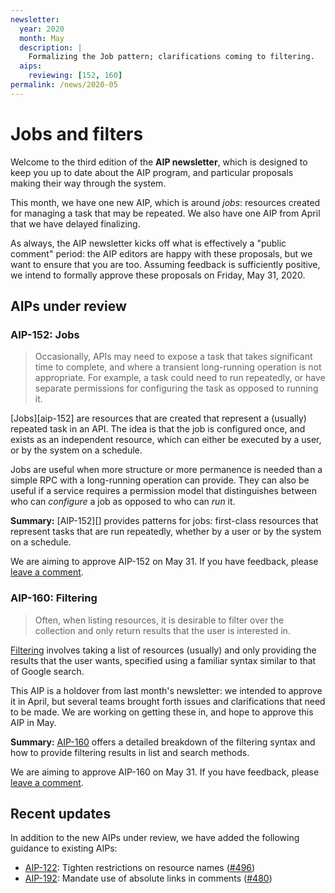 ```yaml
---
newsletter:
  year: 2020
  month: May
  description: |
    Formalizing the Job pattern; clarifications coming to filtering.
  aips:
    reviewing: [152, 160]
permalink: /news/2020-05
---
```


# Jobs and filters

Welcome to the third edition of the **AIP newsletter**, which is designed to
keep you up to date about the AIP program, and particular proposals making
their way through the system.

This month, we have one new AIP, which is around _jobs_: resources created for
managing a task that may be repeated. We also have one AIP from April that we
have delayed finalizing.

As always, the AIP newsletter kicks off what is effectively a "public comment"
period: the AIP editors are happy with these proposals, but we want to ensure
that you are too. Assuming feedback is sufficiently positive, we intend to
formally approve these proposals on Friday, May 31, 2020.

## AIPs under review

### AIP-152: Jobs

> Occasionally, APIs may need to expose a task that takes significant time to
> complete, and where a transient long-running operation is not appropriate.
> For example, a task could need to run repeatedly, or have separate
> permissions for configuring the task as opposed to running it.

[Jobs][aip-152] are resources that are created that represent a (usually)
repeated task in an API. The idea is that the job is configured once, and
exists as an independent resource, which can either be executed by a user, or
by the system on a schedule.

Jobs are useful when more structure or more permanence is needed than a simple
RPC with a long-running operation can provide. They can also be useful if a
service requires a permission model that distinguishes between who can
_configure_ a job as opposed to who can _run_ it.

**Summary:** [AIP-152][] provides patterns for jobs: first-class resources that
represent tasks that are run repeatedly, whether by a user or by the system on
a schedule.

We are aiming to approve AIP-152 on May 31. If you have feedback, please
[leave a comment](https://github.com/googleapis/aip/pull/XYZ).

[aip-124]: ../aip/0124.md

### AIP-160: Filtering

> Often, when listing resources, it is desirable to filter over the collection
> and only return results that the user is interested in.

[Filtering][aip-160] involves taking a list of resources (usually) and only
providing the results that the user wants, specified using a familiar syntax
similar to that of Google search.

This AIP is a holdover from last month's newsletter: we intended to approve it
in April, but several teams brought forth issues and clarifications that need
to be made. We are working on getting these in, and hope to approve this AIP in
May.

**Summary:** [AIP-160][] offers a detailed breakdown of the filtering syntax
and how to provide filtering results in list and search methods.

We are aiming to approve AIP-160 on May 31. If you have feedback, please
[leave a comment](https://github.com/googleapis/aip/pull/473).

[aip-160]: ../aip/0160.md

## Recent updates

In addition to the new AIPs under review, we have added the following guidance
to existing AIPs:

- [AIP-122](../aip/0122.md): Tighten restrictions on resource names
  ([#496](https://github.com/googleapis/aip/pull/496))
- [AIP-192](../aip/0192.md): Mandate use of absolute links in comments
  ([#480](https://github.com/googleapis/aip/pull/480))
